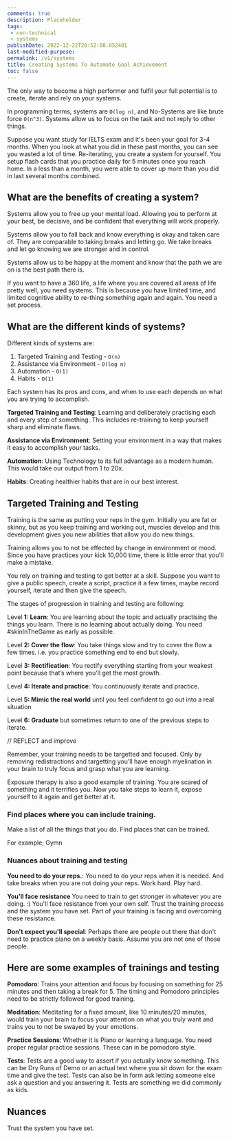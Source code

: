 ```yaml
---
comments: true
description: Placeholder 
tags:
 - non-technical
 - systems
publishDate: 2022-12-22T20:52:08.052481
last-modified-purpose:
permalink: /v1/systems
title: Creating Systems To Automate Goal Achievement
toc: false
---
```


The only way to become a high performer and fulfil your full potential is to create, iterate and rely on your systems.

In programming terms, systems are `O(log n)`, and No-Systems are like brute force `O(n^3)`. Systems allow us to focus on the task and not reply to other things.

Suppose you want study for IELTS exam and it's been your goal for 3-4 months. When you look at what you did in these past months, you can see you wasted a lot of time. Re-iterating, you create a system for yourself. You setup flash cards that you practice daily for 5 minutes once you reach home. In a less than a month, you were able to cover up more than you did in last several months combined.

## What are the benefits of creating a system?

Systems allow you to free up your mental load. Allowing you to perform at your best, be decisive, and be confident that everything will work properly.

Systems allow you to fall back and know everything is okay and taken care of. They are comparable to taking breaks and letting go. We take breaks and let go knowing we are stronger and in control.

Systems allow us to be happy at the moment and know that the path we are on is the best path there is.

If you want to have a 360 life, a life where you are covered all areas of life pretty well, you need systems. This is because you have limited time, and limited cognitive ability to re-thing something again and again. You need a set process.

## What are the different kinds of systems?

Different kinds of systems are:

1. Targeted Training and Testing - `O(n)`
2. Assistance via Environment - `O(log n)`
3. Automation - `O(1)`
4. Habits - `O(1)`

Each system has its pros and cons, and when to use each depends on what you are trying to accomplish.

**Targeted Training and Testing**: Learning and deliberately practising each and every step of something. This includes re-training to keep yourself sharp and eliminate flaws.

**Assistance via Environment**: Setting your environment in a way that makes it easy to accomplish your tasks.

**Automation**: Using Technology to its full advantage as a modern human. This would take our output from 1 to 20x.

**Habits**: Creating healthier habits that are in our best interest.

## Targeted Training and Testing

Training is the same as putting your reps in the gym. Initially you are fat or skinny, but as you keep training and working out, muscles develop and this development gives you new abilities that allow you do new things.

Training allows you to not be effected by change in environment or mood. Since you have practices your kick 10,000 time, there is little error that you'll make a mistake.

You rely on training and testing to get better at a skill. Suppose you want to give a public speech, create a script, practice it a few times, maybe record yourself, iterate and then give the speech.

The stages of progression in training and testing are following:

Level **1: Learn**: You are learning about the topic and actually practising the things you learn. There is no learning about actually doing. You need #skinInTheGame as early as possible.

Level **2: Cover the flow**: You take things slow and try to cover the flow a few times. i.e. you practice something end to end but slowly.

Level **3: Rectification**: You rectify everything starting from your weakest point because that’s where you’ll get the most growth.

Level **4: Iterate and practice**: You continuously iterate and practice.

Level **5: Mimic the real world** until you feel confident to go out into a real situation

Level **6: Graduate** but sometimes return to one of the previous steps to iterate.

// REFLECT and improve


Remember, your training needs to be targetted and focused. Only by removing redistractions and targetting you'll have enough myelination in your brain to truly focus and grasp what you are learning.

Exposure therapy is also a good example of training. You are scared of something and it terrifies you. Now you take steps to learn it, expose yourself to it again and get better at it.

### Find places where you can include training.

Make a list of all the things that you do. Find places that can be trained.

For example; Gymn

### Nuances about training and testing

**You need to do your reps.**: You need to do your reps when it is needed. And take breaks when you are not doing your reps. Work hard. Play hard.

**You'll face resistance** You need to train to get stronger in whatever you are doing. :) You'll face resistance from your own self. Trust the training process and the system you have set. Part of your training is facing and overcoming these resistance.

**Don't expect you'll special**: Perhaps there are people out there that don't need to practice piano on a weekly basis. Assume you are not one of those people.

## Here are some examples of trainings and testing

**Pomodoro**: Trains your attention and focus by focusing on something for 25 minutes and then taking a break for 5. The timing and Pomodoro principles need to be strictly followed for good training.

**Meditation**: Meditating for a fixed amount, like 10 minutes/20 minutes, would train your brain to focus your attention on what you truly want and trains you to not be swayed by your emotions.

**Practice Sessions**: Whether it is Piano or learning a language. You need proper regular practice sessions. These can in be pomodoro style.

**Tests**: Tests are a good way to assert if you actually know something. This can be Dry Runs of Demo or an actual test where you sit down for the exam time and give the test. Tests can also be in form ask letting someone else ask a question and you answering it. Tests are something we did commonly as kids.

## Nuances

Trust the system you have set.